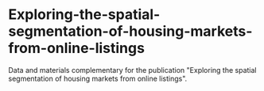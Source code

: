 # Exploring-the-spatial-segmentation-of-housing-markets-from-online-listings
Data and materials complementary for the publication "Exploring the spatial segmentation of housing markets from online listings".
